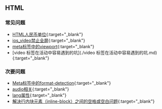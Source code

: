 ## HTML

### 常见问题

* [HTML人民币单位](./HTML人民币单位.md){:target="_blank"}
* [ios_video禁止全屏](./ios_video禁止全屏.md){:target="_blank"}
* [meta标签中的viewport](./meta标签中的viewport.md){:target="_blank"}
* [video 标签在活动中容易遇到的坑](./video 标签在活动中容易遇到的坑.md){:target="_blank"}





### 次要问题

* [Meta标签中的format-detection](./meta标签中的format-detection.md){:target="_blank"}
* [audio相关](./audio相关.md){:target="_blank"}
* [lang属性](./lang属性.md){:target="_blank"}
* [解决行内块元素（inline-block）之间的空格或空白问题](./解决行内块元素（inline-block）之间的空格或空白问题.md){:target="_blank"}

